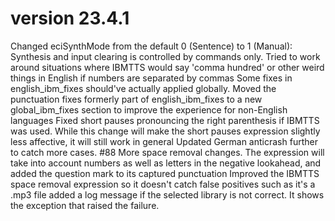 # version 23.4.1
Changed eciSynthMode from the default 0 (Sentence) to 1 (Manual): Synthesis and input clearing is controlled by commands only.
Tried to work around situations where IBMTTS would say 'comma hundred' or other weird things in English if numbers are separated by commas
Some fixes in english_ibm_fixes should've actually applied globally. Moved the punctuation fixes formerly part of english_ibm_fixes to a new global_ibm_fixes section to improve the experience for non-English languages
Fixed short pauses pronouncing the right parenthesis if IBMTTS was used. While this change will make the short pauses expression slightly less affective, it will still work in general
Updated German anticrash further to catch more cases. #88
More space removal changes. The expression will take into account numbers as well as letters in the negative lookahead, and added the question mark to its captured punctuation
Improved the IBMTTS space removal expression so it doesn't catch false positives such as it's a .mp3 file
added a log message if the selected library is not correct. It shows the exception that raised the failure.
